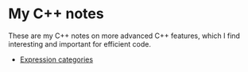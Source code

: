 # My C++ notes

These are my C++ notes on more advanced C++ features, which I find
interesting and important for efficient code.

* [Expression categories](categories)
